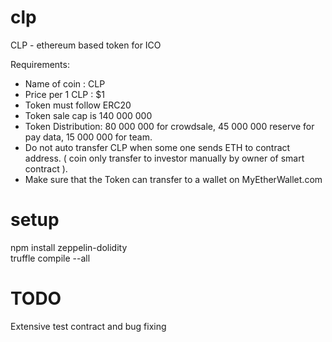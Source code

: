 # clp
CLP - ethereum based token for ICO


Requirements:
- Name of coin : CLP
- Price per 1 CLP : $1
- Token must follow ERC20
- Token sale cap is 140 000 000
- Token Distribution: 80 000 000 for crowdsale, 45 000 000 reserve for pay data, 15 000 000 for team. 
- Do not auto transfer CLP when some one sends ETH to contract address. ( coin only transfer to investor manually by owner of smart contract ).
- Make sure that the Token can transfer to a wallet on MyEtherWallet.com


# setup
npm install zeppelin-dolidity  
truffle compile --all

# TODO
Extensive test contract and bug fixing